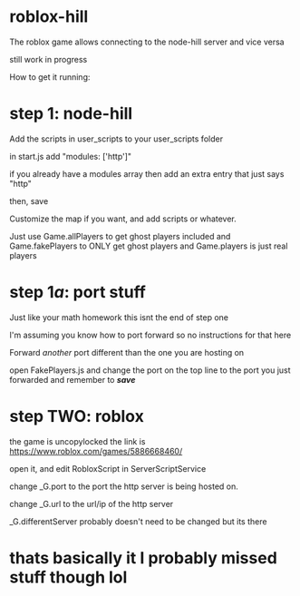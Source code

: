 # roblox-hill
The roblox game allows connecting to the node-hill server and vice versa

still work in progress

How to get it running: 
# step 1: node-hill

Add the scripts in user_scripts to your user_scripts folder

in start.js add "modules: ['http']"

if you already have a modules array then add an extra entry that just says "http"

then, save

Customize the map if you want, and add scripts or whatever.

Just use Game.allPlayers to get ghost players included
and Game.fakePlayers to ONLY get ghost players
and Game.players is just real players

# step 1*a*: port stuff
Just like your math homework this isnt the end of step one

I'm assuming you know how to port forward so no instructions for that here

Forward *another* port different than the one you are hosting on

open FakePlayers.js and change the port on the top line to the port you just forwarded and remember to ***save***

# step TWO: roblox
the game is uncopylocked the link is https://www.roblox.com/games/5886668460/

open it, and edit RobloxScript in ServerScriptService

change \_G.port to the port the http server is being hosted on.

change \_G.url to the url/ip of the http server

\_G.differentServer probably doesn't need to be changed but its there

# thats basically it I probably missed stuff though lol
